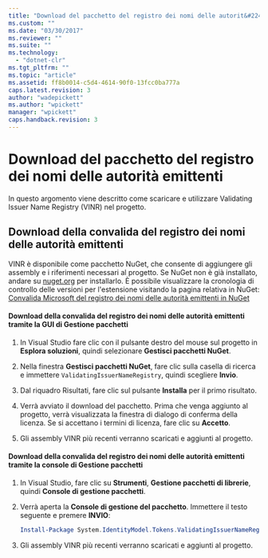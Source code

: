 ```yaml
---
title: "Download del pacchetto del registro dei nomi delle autorit&#224; emittenti | Microsoft Docs"
ms.custom: ""
ms.date: "03/30/2017"
ms.reviewer: ""
ms.suite: ""
ms.technology: 
  - "dotnet-clr"
ms.tgt_pltfrm: ""
ms.topic: "article"
ms.assetid: ff8b0014-c5d4-4614-90f0-13fcc0ba777a
caps.latest.revision: 3
author: "wadepickett"
ms.author: "wpickett"
manager: "wpickett"
caps.handback.revision: 3
---
```

# Download del pacchetto del registro dei nomi delle autorit&#224; emittenti
In questo argomento viene descritto come scaricare e utilizzare Validating Issuer Name Registry \(VINR\) nel progetto.  
  
## Download della convalida del registro dei nomi delle autorità emittenti  
 VINR è disponibile come pacchetto NuGet, che consente di aggiungere gli assembly e i riferimenti necessari al progetto.  Se NuGet non è già installato, andare su [nuget.org](http://nuget.org) per installarlo.  È possibile visualizzare la cronologia di controllo delle versioni per l'estensione visitando la pagina relativa in NuGet: [Convalida Microsoft del registro dei nomi delle autorità emittenti in NuGet](https://nuget.org/packages/System.IdentityModel.Tokens.ValidatingIssuerNameRegistry/)  
  
#### Download della convalida del registro dei nomi delle autorità emittenti tramite la GUI di Gestione pacchetti  
  
1.  In Visual Studio fare clic con il pulsante destro del mouse sul progetto in **Esplora soluzioni**, quindi selezionare **Gestisci pacchetti NuGet**.  
  
2.  Nella finestra **Gestisci pacchetti NuGet**, fare clic sulla casella di ricerca e immettere `ValidatingIssuerNameRegistry`, quindi scegliere **Invio**.  
  
3.  Dal riquadro Risultati, fare clic sul pulsante **Installa** per il primo risultato.  
  
4.  Verrà avviato il download del pacchetto.  Prima che venga aggiunto al progetto, verrà visualizzata la finestra di dialogo di conferma della licenza.  Se si accettano i termini di licenza, fare clic su **Accetto**.  
  
5.  Gli assembly VINR più recenti verranno scaricati e aggiunti al progetto.  
  
#### Download della convalida del registro dei nomi delle autorità emittenti tramite la console di Gestione pacchetti  
  
1.  In Visual Studio, fare clic su **Strumenti**, **Gestione pacchetti di librerie**, quindi **Console di gestione pacchetti**.  
  
2.  Verrà aperta la **Console di gestione del pacchetto**.  Immettere il testo seguente e premere **INVIO**:  
  
    ```powershell  
    Install-Package System.IdentityModel.Tokens.ValidatingIssuerNameRegistry  
    ```  
  
3.  Gli assembly VINR più recenti verranno scaricati e aggiunti al progetto.